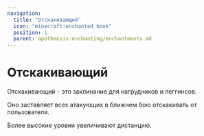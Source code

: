 ```yaml
---
navigation:
  title: "Отскакивающий"
  icon: "minecraft:enchanted_book"
  position: 1
  parent: apotheosis:enchanting/enchantments.md
---
```


# Отскакивающий

<Color id="blue">Отскакивающий</Color> - это заклинание для нагрудников и леггинсов.

Оно заставляет всех атакующих в ближнем бою отскакивать от пользователя.

Более высокие уровни увеличивают дистанцию.


